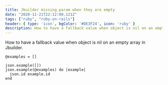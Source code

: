 ```yaml
---
title: Jbuilder missing param when they are empty
date: "2020-11-21T22:12:00.121Z"
tags: ["ruby", "ruby-on-rails"]
header: { type: 'icon', bgColor: '#DE3F24', icon: 'ruby' }
description: How to have a fallback value when object is nil on an empty array in Jbuilder.
---
```

How to have a fallback value when object is nil on an empty array in Jbuilder.

```
@examples = []

json.example([])
json.example(@examples) do |example|
  json.id example.id
end
```
